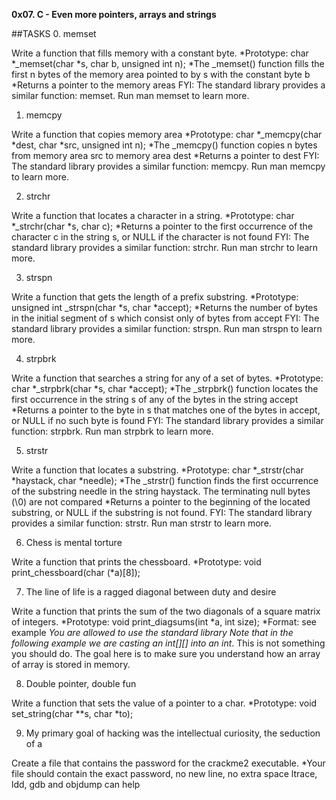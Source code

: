 **0x07. C - Even more pointers, arrays and strings**

##TASKS
0. memset

Write a function that fills memory with a constant byte.
 *Prototype: char *_memset(char *s, char b, unsigned int n);
 *The _memset() function fills the first n bytes of the memory area pointed to by s with the constant byte b
 *Returns a pointer to the memory areas
FYI: The standard library provides a similar function: memset. Run man memset to learn more.

1. memcpy

Write a function that copies memory area
 *Prototype: char *_memcpy(char *dest, char *src, unsigned int n);
 *The _memcpy() function copies n bytes from memory area src to memory area dest
 *Returns a pointer to dest
FYI: The standard library provides a similar function: memcpy. Run man memcpy to learn more.

2. strchr

Write a function that locates a character in a string.
 *Prototype: char *_strchr(char *s, char c);
 *Returns a pointer to the first occurrence of the character c in the string s, or NULL if the character is not found
FYI: The standard library provides a similar function: strchr. Run man strchr to learn more.

3. strspn

Write a function that gets the length of a prefix substring.
 *Prototype: unsigned int _strspn(char *s, char *accept);
 *Returns the number of bytes in the initial segment of s which consist only of bytes from accept
FYI: The standard library provides a similar function: strspn. Run man strspn to learn more.

4. strpbrk

Write a function that searches a string for any of a set of bytes.
 *Prototype: char *_strpbrk(char *s, char *accept);
 *The _strpbrk() function locates the first occurrence in the string s of any of the bytes in the string accept
 *Returns a pointer to the byte in s that matches one of the bytes in accept, or NULL if no such byte is found
FYI: The standard library provides a similar function: strpbrk. Run man strpbrk to learn more.

5. strstr

Write a function that locates a substring.
 *Prototype: char *_strstr(char *haystack, char *needle);
 *The _strstr() function finds the first occurrence of the substring needle in the string haystack. The terminating null bytes (\0) are not compared
 *Returns a pointer to the beginning of the located substring, or NULL if the substring is not found.
FYI: The standard library provides a similar function: strstr. Run man strstr to learn more.

6. Chess is mental torture

Write a function that prints the chessboard.
 *Prototype: void print_chessboard(char (*a)[8]);

7. The line of life is a ragged diagonal between duty and desire

Write a function that prints the sum of the two diagonals of a square matrix of integers.
 *Prototype: void print_diagsums(int *a, int size);
 *Format: see example
 *You are allowed to use the standard library
Note that in the following example we are casting an int[][] into an int*. This is not something you should do. The goal here is to make sure you understand how an array of array is stored in memory.

8. Double pointer, double fun

Write a function that sets the value of a pointer to a char.
 *Prototype: void set_string(char **s, char *to);

9. My primary goal of hacking was the intellectual curiosity, the seduction of a

Create a file that contains the password for the crackme2 executable.
 *Your file should contain the exact password, no new line, no extra space
ltrace, ldd, gdb and objdump can help
